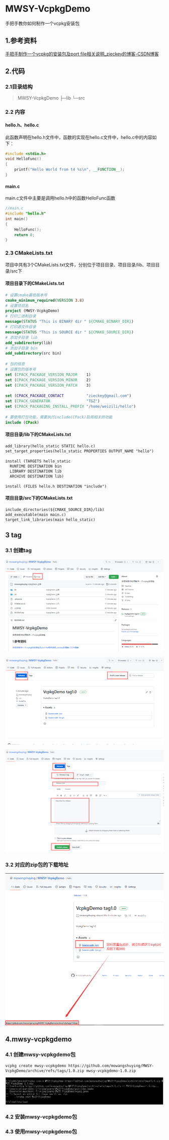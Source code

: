 # MWSY-VcpkgDemo

手把手教你如何制作一个vcpkg安装包

## 1.参考资料

[手把手制作一个vcpkg的安装包及port file相关说明_zieckey的博客-CSDN博客](https://blog.csdn.net/zieckey/article/details/72795427)

## 2.代码

### 2.1目录结构

>MWSY-VcpkgDemo
>├─lib
>└─src

### 2.2 内容

#### hello.h、hello.c

此函数声明在hello.h文件中，函数的实现在hello.c文件中，hello.c中的内容如下：

```c++
#include <stdio.h>
void HelloFunc()
{
    printf("Hello World from t4 %s\n", __FUNCTION__);
}
```

#### main.c

main.c文件中主要是调用hello.h中的函数HelloFunc函数

```c++
//main.c
#include "hello.h"
int main()
{
    HelloFunc();
    return 0;
}

```

### 2.3 CMakeLists.txt

项目中共有3个CMakeLists.txt文件，分别位于项目目录、项目目录/lib、项目目录/src下

#### 项目目录下的CMakeLists.txt

```cmake
# 设置cmake最低版本号
cmake_minimum_required(VERSION 3.8)
# 设置项目名
project (MWSY-VcpkgDemo)
# 打印二进制目录
message(STATUS "This is BINARY dir " ${CMAKE_BINARY_DIR})
# 打印源文件目录
message(STATUS "This is SOURCE dir " ${CMAKE_SOURCE_DIR})
# 添加子目录 lib
add_subdirectory(lib)
# 添加子目录 bin
add_subdirectory(src bin)

# 包的信息
# 设置包的版本号
set (CPACK_PACKAGE_VERSION_MAJOR    1)
set (CPACK_PACKAGE_VERSION_MINOR    2)
set (CPACK_PACKAGE_VERSION_PATCH    3)

set (CPACK_PACKAGE_CONTACT          "zieckey@gmail.com")
set (CPACK_GENERATOR                "TGZ")
set (CPACK_PACKAGING_INSTALL_PREFIX "/home/weizili/hello")

# 要使用打包功能，需要执行include(CPack)启用相关的功能
include (CPack)
```

#### 项目目录/lib下的CMakeLists.txt

```
add_library(hello_static STATIC hello.c)
set_target_properties(hello_static PROPERTIES OUTPUT_NAME "hello")

install (TARGETS hello_static
  RUNTIME DESTINATION bin
  LIBRARY DESTINATION lib
  ARCHIVE DESTINATION lib)

install (FILES hello.h DESTINATION "include")
```

#### 项目目录/src下的CMakeLists.txt

```
include_directories(${CMAKE_SOURCE_DIR}/lib)
add_executable(main main.c)
target_link_libraries(main hello_static)
```

## 3 tag

### 3.1 创建tag

![image-20220516000832146](./img/image-20220516000832146.png)

![image-20220516001009126](./img/image-20220516001009126.png)

![image-20220516001152571](./img/image-20220516001152571.png)

### 3.2 对应的zip包的下载地址

![image-20220516001405296](./img/image-20220516001405296.png)

## 4.mwsy-vcpkgdemo

### 4.1 创建mwsy-vcpkgdemo包

```
vcpkg create mwsy-vcpkgdemo https://github.com/mowangshuying/MWSY-VcpkgDemo/archive/refs/tags/1.0.zip mwsy-vcpkgdemo-1.0.zip
```

![image-20220516002330489](./img/image-20220516002330489.png)

### 4.2 安装mwsy-vcpkgdemo包

### 4.3 使用mwsy-vcpkgdemo包